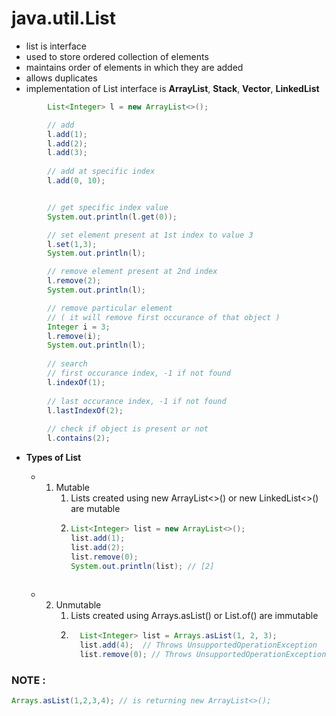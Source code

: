 # java.util.List

- list is interface
- used to store ordered collection of elements
- maintains order of elements in which they are added
- allows duplicates
- implementation of List interface is **ArrayList**, **Stack**, **Vector**, **LinkedList**


```java
        List<Integer> l = new ArrayList<>();

        // add 
        l.add(1);
        l.add(2);
        l.add(3);
        
        // add at specific index 
        l.add(0, 10); 


        // get specific index value
        System.out.println(l.get(0)); 

        // set element present at 1st index to value 3
        l.set(1,3);
        System.out.println(l); 

        // remove element present at 2nd index
        l.remove(2); 
        System.out.println(l); 

        // remove particular element 
        // ( it will remove first occurance of that object )
        Integer i = 3;
        l.remove(i); 
        System.out.println(l); 
        
        // search
        // first occurance index, -1 if not found
        l.indexOf(1);
        
        // last occurance index, -1 if not found
        l.lastIndexOf(2);
        
        // check if object is present or not
        l.contains(2);

```

- **Types of List**

  - 1. Mutable
       1. Lists created using new ArrayList<>() or new LinkedList<>() are mutable
       2. ```java
          List<Integer> list = new ArrayList<>();
          list.add(1);
          list.add(2);
          list.remove(0);
          System.out.println(list); // [2]
        
          ```
          
  - 2. Unmutable
       1. Lists created using Arrays.asList() or List.of() are immutable
       2. ```java
            List<Integer> list = Arrays.asList(1, 2, 3);
            list.add(4);  // Throws UnsupportedOperationException
            list.remove(0); // Throws UnsupportedOperationException
          ```
  
### NOTE :
```java
Arrays.asList(1,2,3,4); // is returning new ArrayList<>();
```